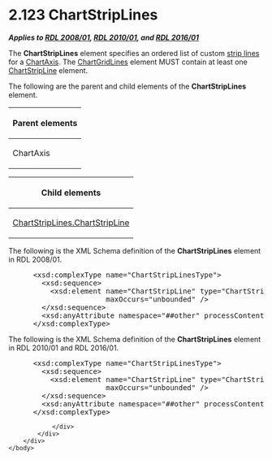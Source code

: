 <html dir="LTR" xmlns:mshelp="http://msdn.microsoft.com/mshelp" xmlns:ddue="http://ddue.schemas.microsoft.com/authoring/2003/5" xmlns:xlink="http://www.w3.org/1999/xlink" xmlns:tool="http://www.microsoft.com/tooltip">
    <head>
        <meta http-equiv="Content-Type" content="text/html; CHARSET=utf-8"></meta>
        <meta name="save" content="history"></meta>
        <title>2.123 ChartStripLines</title>
        <xml>
            <mshelp:toctitle title="2.123 ChartStripLines"></mshelp:toctitle>
            <mshelp:rltitle title="[MS-RDL]: ChartStripLines"></mshelp:rltitle>
            <mshelp:keyword index="A" term="a6a3bbd4-9155-4f71-b17d-a8202bc77cd7"></mshelp:keyword>
            <mshelp:attr name="DCSext.ContentType" value="open specification"></mshelp:attr>
            <mshelp:attr name="AssetID" value="a6a3bbd4-9155-4f71-b17d-a8202bc77cd7"></mshelp:attr>
            <mshelp:attr name="TopicType" value="kbRef"></mshelp:attr>
            <mshelp:attr name="DCSext.Title" value="[MS-RDL]: ChartStripLines" />
        </xml>
    </head>
    <body>
        <div id="header">
            <h1 class="heading">2.123 ChartStripLines</h1>
        </div>
        <div id="mainSection">
            <div id="mainBody">
                <div id="allHistory" class="saveHistory"></div>
                <div id="sectionSection0" class="section" name="collapseableSection">
                    

<p><b><i>Applies to </i></b><a href="1e855f94-4617-47e4-b89e-0856c6cb420f.html"><b><i>RDL 2008/01</i></b></a><b><i>,
</i></b><a href="3428e690-a348-4ec7-8a6a-8efb42d2cdee.html"><b><i>RDL 2010/01</i></b></a><b><i>,
and </i></b><a href="52ce3983-2bfc-4e72-9359-42aaf5fe4509.html"><b><i>RDL 2016/01</i></b></a></p>

<p>The <b>ChartStripLines</b> element specifies an ordered list
of custom <a href="b2482b3f-74ab-4ca8-a9e5-c07955011743.html#gt_de75ec20-516b-451b-9331-ccc4dc2f5702">strip lines</a>
for a <a href="0c19f1cb-ef68-4c28-a2d0-8601b7fd0f32.html">ChartAxis</a>. The <a href="74c00dc9-5fa1-49e1-85e7-d294f7c9616e.html">ChartGridLines</a> element
MUST contain at least one <a href="4b96c12c-5a8d-4335-b76c-da86e7328c63.html">ChartStripLine</a>
element.</p>

<p>The following are the parent and child elements of the <b>ChartStripLines</b>
element.</p>

<table>
 <thead>
  <tr>
   <th>
   <p>Parent elements </p>
   </th>
  </tr>
 </thead>
 <tr>
  <td>
  <p>ChartAxis </p>
  </td>
 </tr>
</table>

<p> </p>

<table>
 <thead>
  <tr>
   <th>
   <p>Child elements </p>
   </th>
  </tr>
 </thead>
 <tr>
  <td>
  <p><a href="11bbdb5e-aa39-4fd2-9b37-c560e9264896.html">ChartStripLines.ChartStripLine</a>
  </p>
  </td>
 </tr>
</table>

<p>The following is the XML Schema definition of the <b>ChartStripLines</b>
element in RDL 2008/01.</p>

<dl>
<dd>
<div><pre> &lt;xsd:complexType name=&quot;ChartStripLinesType&quot;&gt;
   &lt;xsd:sequence&gt;
     &lt;xsd:element name=&quot;ChartStripLine&quot; type=&quot;ChartStripLineType&quot; 
                  maxOccurs=&quot;unbounded&quot; /&gt;
   &lt;/xsd:sequence&gt;
   &lt;xsd:anyAttribute namespace=&quot;##other&quot; processContents=&quot;skip&quot; /&gt;
 &lt;/xsd:complexType&gt;
</pre></div>
</dd></dl>

<p>The following is the XML Schema definition of the <b>ChartStripLines</b>
element in RDL 2010/01 and RDL 2016/01.</p>

<dl>
<dd>
<div><pre> &lt;xsd:complexType name=&quot;ChartStripLinesType&quot;&gt;
   &lt;xsd:sequence&gt;
     &lt;xsd:element name=&quot;ChartStripLine&quot; type=&quot;ChartStripLineType&quot; 
                  maxOccurs=&quot;unbounded&quot; /&gt;
   &lt;/xsd:sequence&gt;
   &lt;xsd:anyAttribute namespace=&quot;##other&quot; processContents=&quot;lax&quot; /&gt;
 &lt;/xsd:complexType&gt;
</pre></div>
</dd></dl>


                </div>
            </div>
        </div>
    </body>
</html>